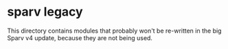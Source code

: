 # sparv legacy

This directory contains modules that probably won't be re-written in the big Sparv v4 update, because they are not being used.
